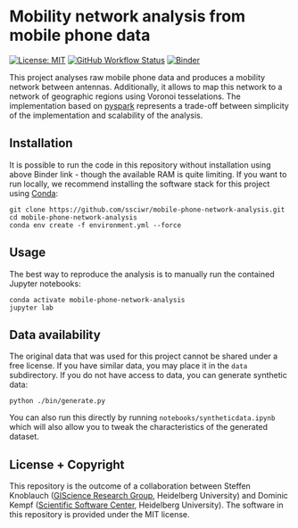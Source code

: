 # Mobility network analysis from mobile phone data

[![License: MIT](https://img.shields.io/badge/License-MIT-yellow.svg)](https://opensource.org/licenses/MIT)
[![GitHub Workflow Status](https://img.shields.io/github/workflow/status/ssciwr/mobile-phone-network-analysis/CI)](https://github.com/ssciwr/mobile-phone-network-analysis/actions?query=workflow%3ACI)
[![Binder](https://mybinder.org/badge_logo.svg)](https://mybinder.org/v2/gh/ssciwr/mobile-phone-network-analysis/main)

This project analyses raw mobile phone data and produces a mobility network between antennas. Additionally, it allows to map this network to a network of geographic regions using Voronoi tesselations. The implementation based on [pyspark](http://spark.apache.org/docs/latest/api/python/) represents a trade-off between simplicity of the implementation and scalability of the analysis.

## Installation

It is possible to run the code in this repository without installation using above Binder link - though the available RAM is quite limiting.
If you want to run locally, we recommend installing the software stack for this project using [Conda](https://conda.io/projects/conda/en/latest/user-guide/install/index.html):

```
git clone https://github.com/ssciwr/mobile-phone-network-analysis.git
cd mobile-phone-network-analysis
conda env create -f environment.yml --force
```

## Usage

The best way to reproduce the analysis is to manually run the contained Jupyter notebooks:

```
conda activate mobile-phone-network-analysis
jupyter lab
```

## Data availability

The original data that was used for this project cannot be shared under a free license.
If you have similar data, you may place it in the `data` subdirectory. If you do not
have access to data, you can generate synthetic data:

```
python ./bin/generate.py
```

You can also run this directly by running `notebooks/syntheticdata.ipynb` which will also
allow you to tweak the characteristics of the generated dataset.

## License + Copyright

This repository is the outcome of a collaboration between Steffen Knoblauch ([GIScience Research Group](https://www.geog.uni-heidelberg.de/gis/index_en.html), Heidelberg University) and Dominic Kempf ([Scientific Software Center](https://ssc.iwr.uni-heidelberg.de), Heidelberg University). The software in this repository is provided under the MIT license.

